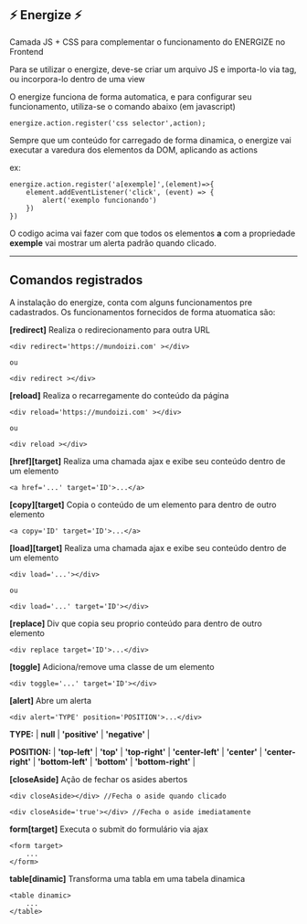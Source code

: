 ## ⚡ Energize ⚡ 

Camada JS + CSS para complementar o funcionamento do ENERGIZE no Frontend

Para se utilizar o energize, deve-se criar um arquivo JS e importa-lo via tag, ou incorpora-lo dentro de uma view

O energize funciona de forma automatica, e para configurar seu funcionamento, utiliza-se o comando abaixo (em javascript)

    energize.action.register('css selector',action);

Sempre que um conteúdo for carregado de forma dinamica, o energize vai executar a varedura dos elementos da DOM, aplicando as actions

ex:

    energize.action.register('a[exemple]',(element)=>{
        element.addEventListener('click', (event) => {
            alert('exemplo funcionando')
        })
    })

O codigo acima vai fazer com que todos os elementos **a** com a propriedade **exemple** vai mostrar um alerta padrão quando clicado. 

---
## Comandos registrados
A instalação do energize, conta com alguns funcionamentos pre cadastrados. 
Os funcionamentos fornecidos de forma atuomatica são:

**[redirect]**
Realiza o redirecionamento para outra URL

    <div redirect='https://mundoizi.com' ></div>
    
    ou

    <div redirect ></div>

**[reload]**
Realiza o recarregamente do conteúdo da página

    <div reload='https://mundoizi.com' ></div>
    
    ou

    <div reload ></div>

**[href][target]**
Realiza uma chamada ajax e exibe seu conteúdo dentro de um elemento
    
    <a href='...' target='ID'>...</a>

**[copy][target]**
Copia o conteúdo de um elemento para dentro de outro elemento
    
    <a copy='ID' target='ID'>...</a>

**[load][target]**
Realiza uma chamada ajax e exibe seu conteúdo dentro de um elemento

    <div load='...'></div>
    
    ou
    
    <div load='...' target='ID'></div>

**[replace]**
Div que copia seu proprio conteúdo para dentro de outro elemento
    
    <div replace target='ID'>...</div>

**[toggle]**
Adiciona/remove uma classe de um elemento
    
    <div toggle='...' target='ID'></div>

**[alert]**
Abre um alerta

    <div alert='TYPE' position='POSITION'>...</div>

**TYPE:** | **null** | **'positive'** | **'negative'** |

**POSITION:** | **'top-left'** | **'top'** | **'top-right'** | **'center-left'** | **'center'** | **'center-right'** | **'bottom-left'** | **'bottom'** | **'bottom-right'** |

**[closeAside]**
Ação de fechar os asides abertos

    <div closeAside></div> //Fecha o aside quando clicado

    <div closeAside='true'></div> //Fecha o aside imediatamente

**form[target]**
Executa o submit do formulário via ajax

    <form target>
        ...
    </form>

**table[dinamic]**
Transforma uma tabla em uma tabela dinamica

    <table dinamic>
        ...
    </table>